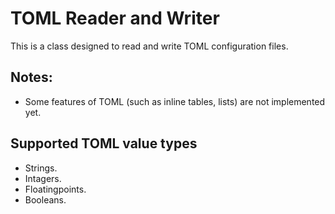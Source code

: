 # TOML Reader and Writer
This is a class designed to read and write TOML configuration files.

## Notes:
- Some features of TOML (such as inline tables, lists) are not implemented yet.

## Supported TOML value types
- Strings.
- Intagers.
- Floatingpoints.
- Booleans.
